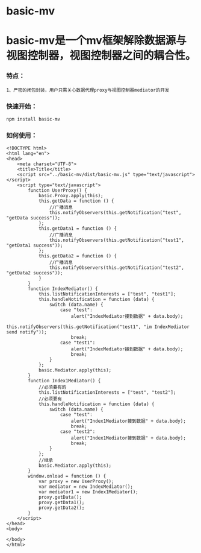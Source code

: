 # basic-mv


# basic-mv是一个mv框架解除数据源与视图控制器，视图控制器之间的耦合性。


### 特点：


    1、严密的闭包封装，用户只需关心数据代理proxy与视图控制器mediator的开发



### 快速开始：


    npm install basic-mv


### 如何使用：

    <!DOCTYPE html>
    <html lang="en">
    <head>
        <meta charset="UTF-8">
        <title>Title</title>
        <script src="../basic-mv/dist/basic-mv.js" type="text/javascript"></script>
        <script type="text/javascript">
            function UserProxy() {
                basic.Proxy.apply(this);
                this.getData = function () {
                    //广播消息
                    this.notifyObservers(this.getNotification("test", "getData success"));
                };
                this.getData1 = function () {
                    //广播消息
                    this.notifyObservers(this.getNotification("test1", "getData1 success"));
                };
                this.getData2 = function () {
                    //广播消息
                    this.notifyObservers(this.getNotification("test2", "getData2 success"));
                }
            }
            function IndexMediator() {
                this.listNotificationInterests = ["test", "test1"];
                this.handleNotification = function (data) {
                    switch (data.name) {
                        case "test":
                            alert("IndexMediator接到数据" + data.body);
                            this.notifyObservers(this.getNotification("test1", "im IndexMediator send notify"));
                            break;
                        case "test1":
                            alert("IndexMediator接到数据" + data.body);
                            break;
                    }
                };
                basic.Mediator.apply(this);
            }
            function Index1Mediator() {
                //必须要有的
                this.listNotificationInterests = ["test", "test2"];
                //必须要有
                this.handleNotification = function (data) {
                    switch (data.name) {
                        case "test":
                            alert("Index1Mediator接到数据" + data.body);
                            break;
                        case "test2":
                            alert("Index1Mediator接到数据" + data.body);
                            break;
                    }
                };
                //继承
                basic.Mediator.apply(this);
            }
            window.onload = function () {
                var proxy = new UserProxy();
                var mediator = new IndexMediator();
                var mediator1 = new Index1Mediator();
                proxy.getData();
                proxy.getData1();
                proxy.getData2();
            }
        </script>
    </head>
    <body>

    </body>
    </html>




	
